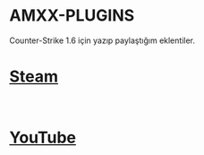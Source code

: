 # AMXX-PLUGINS
Counter-Strike 1.6 için yazıp paylaştığım eklentiler. 

# [Steam](https://steamcommunity.com/id/Yek-ta/)
<br>

# [YouTube](https://www.youtube.com/user/CSmiLeFaCe)
<br>
